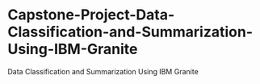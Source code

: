 # Capstone-Project-Data-Classification-and-Summarization-Using-IBM-Granite
Data Classification and Summarization Using IBM Granite
